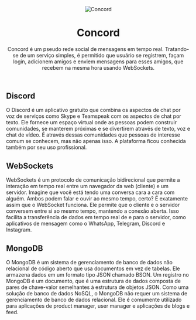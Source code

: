 
<body>
    <header>
        <img src="https://github.com/its-vitor/Concord/assets/146399948/8ca4e588-af38-474b-b6af-eb62abab66c4" alt="Concord">
        <h1>Concord</h1>
        <p>Concord é um pseudo rede social de mensagens em tempo real. Tratando-se de um serviço simples, é permitido que usuário se registrem, façam login, adicionem amigos e enviem mensagens para esses amigos, que recebem na mesma hora usando WebSockets.</p>
    </header>
    <section>
        <h2>Discord</h2>
        <p>O Discord é um aplicativo gratuito que combina os aspectos de chat por voz de serviços como Skype e Teamspeak com os aspectos de chat por texto. Ele fornece um espaço virtual onde as pessoas podem construir comunidades, se manterem próximas e se divertirem através de texto, voz e chat de vídeo. É através dessas comunidades que pessoas de interesse comum se conhecem, mas não apenas isso. A plataforma ficou conhecida também por seu uso profissional.</p>
    </section>
    <section>
        <h2>WebSockets</h2>
        <p>WebSockets é um protocolo de comunicação bidirecional que permite a interação em tempo real entre um navegador da web (cliente) e um servidor. Imagine que você está tendo uma conversa cara a cara com alguém. Ambos podem falar e ouvir ao mesmo tempo, certo? É exatamente assim que o WebSocket funciona. Ele permite que o cliente e o servidor conversem entre si ao mesmo tempo, mantendo a conexão aberta. Isso facilita a transferência de dados em tempo real de e para o servidor, como aplicativos de mensagem como o WhatsApp, Telegram, Discord e Instagram.</p>
    </section>
    <section>
        <h2>MongoDB</h2>
        <p>O MongoDB é um sistema de gerenciamento de banco de dados não relacional de código aberto que usa documentos em vez de tabelas. Ele armazena dados em um formato tipo JSON chamado BSON. Um registro no MongoDB é um documento, que é uma estrutura de dados composta de pares de chave-valor semelhantes à estrutura de objetos JSON. Como uma solução de banco de dados NoSQL, o MongoDB não requer um sistema de gerenciamento de banco de dados relacional. Ele é comumente utilizado para aplicações de product manager, user manager e aplicações de blogs e feed.</p>
    </section>
</body>
</html>
